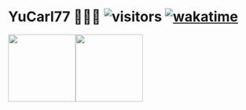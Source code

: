 <!-- 
- 🔭 I’m currently working on ...
- 🌱 I’m currently learning ...
- 👯 I’m looking to collaborate on ...
- 🤔 I’m looking for help with ...
- 💬 Ask me about ...
- 📫 How to reach me: ...
- 😄 Pronouns: ...
- ⚡ Fun fact: ...
-->
# YuCarl77 🧑🏻‍💻 ![visitors](https://visitor-badge.glitch.me/badge?page_id=YuCarl77.readme) [![wakatime](https://wakatime.com/badge/user/e2663cf7-29c1-48be-94d7-49d8dc6e7bd0.svg)](https://wakatime.com/@e2663cf7-29c1-48be-94d7-49d8dc6e7bd0)
<img height="137px" src="https://github-readme-stats.vercel.app/api?username=yucarl77&show_icons=true&theme=dracula&hide_title=true&hide_border=true&include_all_commits=true&line_height=21" /><img height="137px" src="https://github-readme-stats.vercel.app/api/top-langs/?username=yucarl77&layout=compact&hide_title=true&hide_border=true&locale=cn" />
